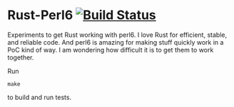# Rust-Perl6 [![Build Status](https://travis-ci.com/jakobbeckmann/rust-perl6.svg?token=6RwG9cGf5RW9JwThwdpc&branch=master)](https://travis-ci.com/jakobbeckmann/rust-perl6)

Experiments to get Rust working with perl6. I love Rust for efficient, stable,
and reliable code. And perl6 is amazing for making stuff quickly work in a PoC
kind of way. I am wondering how difficult it is to get them to work together.

Run

    make

to build and run tests.
